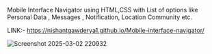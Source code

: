 Mobile Interface Navigator using HTML,CSS with List of options like Personal Data , Messages  , Notification, Location Community etc.

LINK:- https://nishantgawderya1.github.io/Mobile-interface-navigator/

![Screenshot 2025-03-02 220932](https://github.com/user-attachments/assets/662995a2-8e4b-411f-a0bd-cf4962705c96)
